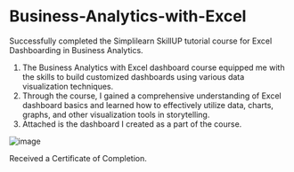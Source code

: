 # Business-Analytics-with-Excel

Successfully completed the Simplilearn SkillUP tutorial course for Excel Dashboarding in Business Analytics.

1. The Business Analytics with Excel dashboard course equipped me with the skills to build customized dashboards using various data visualization techniques.
2. Through the course, I gained a comprehensive understanding of Excel dashboard basics and learned how to effectively utilize data, charts, graphs, and other visualization tools in storytelling.
3. Attached is the dashboard I created as a part of the course.

![image](https://github.com/SaneelTare/Business-Analytics-with-Excel/assets/90349506/daa3211a-b81e-4f9b-aafc-91eaee873367)

Received a Certificate of Completion.



